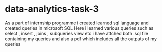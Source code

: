 # data-analytics-task-3
As a part of internship programme i created learned sql language and created queries in microsoft SQL 
Here i learned various queries such as select , insert , joins , subqueries  view etc
i have attched both .sql file containing my queries and also a pdf which includes all the outputs of my queries 
